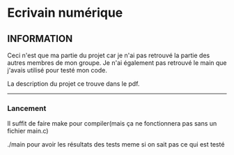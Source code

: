 # Ecrivain numérique

## INFORMATION

Ceci n'est que ma partie du projet car je n'ai pas retrouvé la partie des autres membres de mon groupe.
Je n'ai également pas retrouvé le main que j'avais utilisé pour testé mon code.

La description du projet ce trouve dans le pdf.

---

### Lancement
Il suffit de faire make pour compiler(mais ça ne fonctionnera pas sans un fichier main.c)

./main pour avoir les résultats des tests meme si on sait pas ce qui est testé
